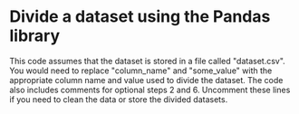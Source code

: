 # Divide a dataset using the Pandas library 

This code assumes that the dataset is stored in a file called "dataset.csv". You would need to replace "column_name" and "some_value" with the appropriate column name and value used to divide the dataset. The code also includes comments for optional steps 2 and 6. Uncomment these lines if you need to clean the data or store the divided datasets.

